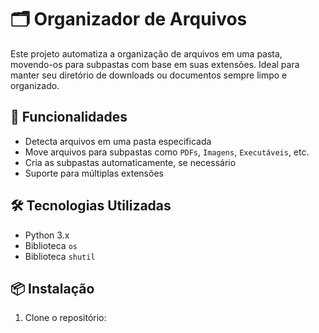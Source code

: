 # 🗂️ Organizador de Arquivos

Este projeto automatiza a organização de arquivos em uma pasta, movendo-os para subpastas com base em suas extensões. Ideal para manter seu diretório de downloads ou documentos sempre limpo e organizado.

## 🚀 Funcionalidades

- Detecta arquivos em uma pasta especificada
- Move arquivos para subpastas como `PDFs`, `Imagens`, `Executáveis`, etc.
- Cria as subpastas automaticamente, se necessário
- Suporte para múltiplas extensões

## 🛠️ Tecnologias Utilizadas

- Python 3.x
- Biblioteca `os`
- Biblioteca `shutil`

## 📦 Instalação

1. Clone o repositório:
   ```bash
   
